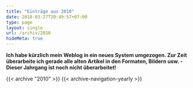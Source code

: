 ```yaml
---
title: "Einträge aus 2010"
date: 2018-03-27T20:49:57+07:00
type: page
layout: single
url: /archiv/2010
hideMeta: true
---
```


**Ich habe k&uuml;rzlich mein Weblog in ein neues System umgezogen. Zur Zeit &uuml;berarbeite ich gerade alle alten Artikel in den Formaten, Bildern usw. - Dieser Jahrgang ist noch nicht &uuml;berarbeitet!**

{{< archive "2010" >}}
{{< archive-navigation-yearly >}}
